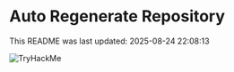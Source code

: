 # Auto Regenerate Repository

This README was last updated: 2025-08-24 22:08:13

 ![TryHackMe](https://tryhackme.com/badge/533634)